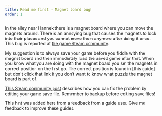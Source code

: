 ```yaml
---
title: Read me first - Magnet board bug!
order: 1
---
```


In the alley near Hannek there is a magnet board where you can move the magnets around. There is an annoying bug that causes the magnets to lock into their places and you cannot move them anymore after doing it once. This bug is reported at [the game Steam community](https://steamcommunity.com/app/214340/discussions/2/1642045003589038624/).

My suggestion is to always save your game before you fiddle with the magnet board and then immediately load the saved game after that. When you know what you are doing with the magnet board you set the magnets in correct position on the first go. The correct position is found in [this guide] but don't click that link if you don't want to know what puzzle the magnet board is part of.

[This Steam community post](https://steamcommunity.com/app/214340/discussions/2/1642045003589038624/?ctp=2#c3007808519572492085) describes how you can fix the problem by editing your game save file. Remember to backup before editing save files!

This hint was added here from a feedback from a guide user. Give me feedback to improve these guides.
